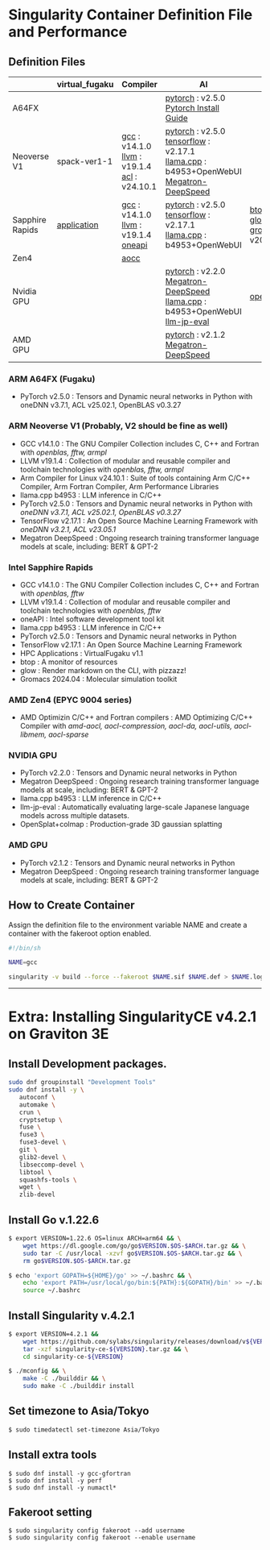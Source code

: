 # **Singularity Container Definition File and Performance**

## Definition Files

|  | virtual_fugaku | Compiler | AI | Misc. |
| ---- | ---- | ---- | ---- | ---- |
|  A64FX |  |  | [pytorch](https://github.com/RIKEN-RCCS/singularity_defpack/blob/main/cpu_a64fx/pytorch_2.5.0) : v2.5.0 <br> [Pytorch Install Guide](https://github.com/fujitsu/pytorch/wiki) | |
|  Neoverse V1 | spack-ver1-1 | [gcc](https://github.com/RIKEN-RCCS/singularity_defpack/blob/main/cpu_neoversev1/gcc_14.1.0) : v14.1.0 <br> [llvm](https://github.com/RIKEN-RCCS/singularity_defpack/blob/main/cpu_neoversev1/llvm_19.1.4) : v19.1.4 <br> [acl](https://github.com/RIKEN-RCCS/singularity_defpack/blob/main/cpu_neoversev1/acfl_24.10.1) : v24.10.1 |  [pytorch](https://github.com/RIKEN-RCCS/singularity_defpack/blob/main/cpu_neoversev1/pytorch_2.5.0) : v2.5.0 <br> [tensorflow](https://github.com/RIKEN-RCCS/singularity_defpack/blob/main/cpu_neoversev1/tensorflow_2.17) : v2.17.1 <br> [llama.cpp](https://github.com/RIKEN-RCCS/singularity_defpack/blob/main/cpu_neoversev1/llama.cpp) : b4953+OpenWebUI <br> [Megatron-DeepSpeed](https://github.com/RIKEN-RCCS/singularity_defpack/blob/main/cpu_neoversev1/Megatron-DeepSpeed)| |
|  Sapphire Rapids | [application](https://github.com/RIKEN-RCCS/singularity_defpack/blob/main/cpu_sapphirerapids/application) | [gcc](https://github.com/RIKEN-RCCS/singularity_defpack/blob/main/cpu_sapphirerapids/gcc_14.1.0) : v14.1.0 <br> [llvm](https://github.com/RIKEN-RCCS/singularity_defpack/blob/main/cpu_sapphirerapids/llvm_19.1.4) : v19.1.4 <br> [oneapi](https://github.com/RIKEN-RCCS/singularity_defpack/blob/main/cpu_sapphirerapids/oneapi_2025.0.1) | [pytorch](https://github.com/RIKEN-RCCS/singularity_defpack/blob/main/cpu_sapphirerapids/pytorch_2.5.0) : v2.5.0 <br> [tensorflow](https://github.com/RIKEN-RCCS/singularity_defpack/blob/main/cpu_sapphirerapids/tensorflow_2.17) : v2.17.1 <br> [llama.cpp](https://github.com/RIKEN-RCCS/singularity_defpack/tree/main/cpu_sapphirerapids/llama.cpp) : b4953+OpenWebUI | [btop](https://github.com/RIKEN-RCCS/singularity_defpack/blob/main/cpu_sapphirerapids/btop) <br> [glow](https://github.com/RIKEN-RCCS/singularity_defpack/tree/main/cpu_sapphirerapids/glow) <br> [gromacs](https://github.com/RIKEN-RCCS/singularity_defpack/blob/main/cpu_sapphirerapids/gromacs_2024.04) : v2024.04|
|  Zen4 |  | [aocc](https://github.com/RIKEN-RCCS/singularity_defpack/blob/main/cpu_zen4/aocc) |  | |
|  Nvidia GPU |  |  | [pytorch](https://github.com/RIKEN-RCCS/singularity_defpack/blob/main/gpu_nvidia/pytorch) : v2.2.0 <br> [Megatron-DeepSpeed](https://github.com/RIKEN-RCCS/singularity_defpack/blob/main/gpu_nvidia/Megatron-DeepSpeed) <br> [llama.cpp](https://github.com/RIKEN-RCCS/singularity_defpack/tree/main/gpu_nvidia/llama.cpp) : b4953+OpenWebUI<br> [llm-jp-eval](https://github.com/RIKEN-RCCS/singularity_defpack/tree/main/gpu_nvidia/llm-jp-eval) | [opensplat+colmap](https://github.com/RIKEN-RCCS/singularity_defpack/tree/main/gpu_nvidia/opensplat)|
|  AMD GPU    |  |  | [pytorch](https://github.com/RIKEN-RCCS/singularity_defpack/blob/main/gpu_amd/pytorch) : v2.1.2 <br> [Megatron-DeepSpeed](https://github.com/RIKEN-RCCS/singularity_defpack/blob/main/gpu_amd/Megatron-DeepSpeed)| |

### ARM A64FX (Fugaku)

 - PyTorch v2.5.0 : Tensors and Dynamic neural networks in Python with oneDNN v3.7.1, ACL v25.02.1, OpenBLAS v0.3.27

### ARM Neoverse V1 (Probably, V2 should be fine as well)

 - GCC v14.1.0 : The GNU Compiler Collection includes C, C++ and Fortran with *openblas, fftw, armpl*
 - LLVM v19.1.4 : Collection of modular and reusable compiler and toolchain technologies with *openblas, fftw, armpl*
 - Arm Compiler for Linux v24.10.1 : Suite of tools containing Arm C/C++ Compiler, Arm Fortran Compiler, Arm Performance Libraries
 - llama.cpp b4953 : LLM inference in C/C++
 - PyTorch v2.5.0 : Tensors and Dynamic neural networks in Python with *oneDNN v3.7.1, ACL v25.02.1, OpenBLAS v0.3.27*
 - TensorFlow v2.17.1 : An Open Source Machine Learning Framework with *oneDNN v3.2.1, ACL v23.05.1*
 - Megatron DeepSpeed : Ongoing research training transformer language models at scale, including: BERT & GPT-2

### Intel Sapphire Rapids

 - GCC v14.1.0 : The GNU Compiler Collection includes C, C++ and Fortran with *openblas, fftw*
 - LLVM v19.1.4 : Collection of modular and reusable compiler and toolchain technologies with *openblas, fftw*
 - oneAPI : Intel software development tool kit
 - llama.cpp b4953 : LLM inference in C/C++
 - PyTorch v2.5.0 : Tensors and Dynamic neural networks in Python
 - TensorFlow v2.17.1 : An Open Source Machine Learning Framework
 - HPC Applications : VirtualFugaku v1.1
 - btop : A monitor of resources
 - glow : Render markdown on the CLI, with pizzazz!
 - Gromacs 2024.04 : Molecular simulation toolkit

### AMD Zen4 (EPYC 9004 series)

 - AMD Optimizin C/C++ and Fortran compilers : AMD Optimizing C/C++ Compiler with *amd-aocl, aocl-compression, aocl-da, aocl-utils, aocl-libmem, aocl-sparse*

### NVIDIA GPU

 - PyTorch v2.2.0 : Tensors and Dynamic neural networks in Python
 - Megatron DeepSpeed : Ongoing research training transformer language models at scale, including: BERT & GPT-2
 - llama.cpp b4953 : LLM inference in C/C++
 - llm-jp-eval : Automatically evaluating large-scale Japanese language models across multiple datasets.
 - OpenSplat+colmap : Production-grade 3D gaussian splatting

### AMD GPU

 - PyTorch v2.1.2 : Tensors and Dynamic neural networks in Python
 - Megatron DeepSpeed : Ongoing research training transformer language models at scale, including: BERT & GPT-2

## How to Create Container

Assign the definition file to the environment variable NAME and create a container with the fakeroot option enabled.

```bash
#!/bin/sh

NAME=gcc

singularity -v build --force --fakeroot $NAME.sif $NAME.def > $NAME.log 2>&1
```

----

# **Extra: Installing SingularityCE v4.2.1 on Graviton 3E**

## Install Development packages.

```bash
sudo dnf groupinstall "Development Tools"
sudo dnf install -y \
   autoconf \
   automake \
   crun \
   cryptsetup \
   fuse \
   fuse3 \
   fuse3-devel \
   git \
   glib2-devel \
   libseccomp-devel \
   libtool \
   squashfs-tools \
   wget \
   zlib-devel
```

## Install Go v.1.22.6

```bash
$ export VERSION=1.22.6 OS=linux ARCH=arm64 && \
    wget https://dl.google.com/go/go$VERSION.$OS-$ARCH.tar.gz && \
    sudo tar -C /usr/local -xzvf go$VERSION.$OS-$ARCH.tar.gz && \
    rm go$VERSION.$OS-$ARCH.tar.gz

$ echo 'export GOPATH=${HOME}/go' >> ~/.bashrc && \
    echo 'export PATH=/usr/local/go/bin:${PATH}:${GOPATH}/bin' >> ~/.bashrc && \
    source ~/.bashrc
```

## Install Singularity v.4.2.1

```bash
$ export VERSION=4.2.1 &&
    wget https://github.com/sylabs/singularity/releases/download/v${VERSION}/singularity-ce-${VERSION}.tar.gz && \
    tar -xzf singularity-ce-${VERSION}.tar.gz && \
    cd singularity-ce-${VERSION}

$ ./mconfig && \
    make -C ./builddir && \
    sudo make -C ./builddir install
```

## Set timezone to Asia/Tokyo

```bash
$ sudo timedatectl set-timezone Asia/Tokyo
```

## Install extra tools

```
$ sudo dnf install -y gcc-gfortran
$ sudo dnf install -y perf
$ sudo dnf install -y numactl*
```

## Fakeroot setting

```
$ sudo singularity config fakeroot --add username
$ sudo singularity config fakeroot --enable username
```
